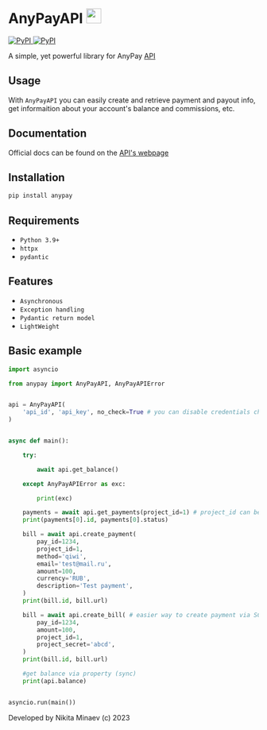 <div align="left">
    <h1>AnyPayAPI <img src="https://anypay.io/template/img/main/logo-start.svg" width=30 height=30></h1>
    <p align="left" >
        <a href="https://pypi.org/project/anypay/">
            <img src="https://img.shields.io/pypi/v/anypay?style=flat-square" alt="PyPI">
        </a>
        <a href="https://pypi.org/project/anypay/">
            <img src="https://img.shields.io/pypi/dm/anypay?style=flat-square" alt="PyPI">
        </a>
    </p>
</div>

A simple, yet powerful library for AnyPay [API](https://anypay.io/doc/api/)


## Usage

With ``AnyPayAPI`` you can easily create and retrieve payment and payout info, get informaition about your account's balance and commissions, etc.

## Documentation

Official docs can be found on the [API's webpage](https://anypay.io/doc/api/)

## Installation

```bash
pip install anypay
```

## Requirements

 - ``Python 3.9+``
 - ``httpx``
 - ``pydantic``

## Features

 - ``Asynchronous``
 - ``Exception handling``
 - ``Pydantic return model``
 - ``LightWeight``

## Basic example

```python
import asyncio

from anypay import AnyPayAPI, AnyPayAPIError


api = AnyPayAPI(
    'api_id', 'api_key', no_check=True # you can disable credentials check
) 


async def main():

    try:

        await api.get_balance()

    except AnyPayAPIError as exc:

        print(exc)

    payments = await api.get_payments(project_id=1) # project_id can be provided in __init__
    print(payments[0].id, payments[0].status)

    bill = await api.create_payment(
        pay_id=1234,
        project_id=1,
        method='qiwi',
        email='test@mail.ru',
        amount=100, 
        currency='RUB', 
        description='Test payment', 
    )
    print(bill.id, bill.url)

    bill = await api.create_bill( # easier way to create payment via SCI
        pay_id=1234,
        amount=100,
        project_id=1,
        project_secret='abcd',
    )
    print(bill.id, bill.url)

    #get balance via property (sync)
    print(api.balance)


asyncio.run(main())
```

Developed by Nikita Minaev (c) 2023
